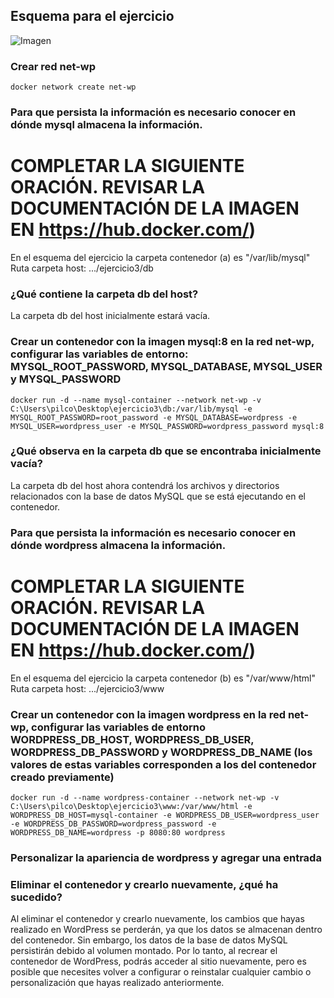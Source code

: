 ## Esquema para el ejercicio
![Imagen](imagenes/esquema-ejercicio3.PNG)

### Crear red net-wp

``` docker network create net-wp ```

### Para que persista la información es necesario conocer en dónde mysql almacena la información.

# COMPLETAR LA SIGUIENTE ORACIÓN. REVISAR LA DOCUMENTACIÓN DE LA IMAGEN EN https://hub.docker.com/)
En el esquema del ejercicio la carpeta contenedor (a) es "/var/lib/mysql"
Ruta carpeta host: .../ejercicio3/db

### ¿Qué contiene la carpeta db del host?

La carpeta db del host inicialmente estará vacía.

### Crear un contenedor con la imagen mysql:8  en la red net-wp, configurar las variables de entorno: MYSQL_ROOT_PASSWORD, MYSQL_DATABASE, MYSQL_USER y MYSQL_PASSWORD

``` docker run -d --name mysql-container --network net-wp -v C:\Users\pilco\Desktop\ejercicio3\db:/var/lib/mysql -e MYSQL_ROOT_PASSWORD=root_password -e MYSQL_DATABASE=wordpress -e MYSQL_USER=wordpress_user -e MYSQL_PASSWORD=wordpress_password mysql:8 ```

### ¿Qué observa en la carpeta db que se encontraba inicialmente vacía?

La carpeta db del host ahora contendrá los archivos y directorios relacionados con la base de datos MySQL que se está ejecutando en el contenedor.

### Para que persista la información es necesario conocer en dónde wordpress almacena la información.
# COMPLETAR LA SIGUIENTE ORACIÓN. REVISAR LA DOCUMENTACIÓN DE LA IMAGEN EN https://hub.docker.com/)
En el esquema del ejercicio la carpeta contenedor (b) es "/var/www/html"
Ruta carpeta host: .../ejercicio3/www

### Crear un contenedor con la imagen wordpress en la red net-wp, configurar las variables de entorno WORDPRESS_DB_HOST, WORDPRESS_DB_USER, WORDPRESS_DB_PASSWORD y WORDPRESS_DB_NAME (los valores de estas variables corresponden a los del contenedor creado previamente)

``` docker run -d --name wordpress-container --network net-wp -v C:\Users\pilco\Desktop\ejercicio3\www:/var/www/html -e WORDPRESS_DB_HOST=mysql-container -e WORDPRESS_DB_USER=wordpress_user -e WORDPRESS_DB_PASSWORD=wordpress_password -e WORDPRESS_DB_NAME=wordpress -p 8080:80 wordpress ```


### Personalizar la apariencia de wordpress y agregar una entrada

### Eliminar el contenedor y crearlo nuevamente, ¿qué ha sucedido?

Al eliminar el contenedor y crearlo nuevamente, los cambios que hayas realizado en WordPress se perderán, ya que los datos se almacenan dentro del contenedor. Sin embargo, los datos de la base de datos MySQL persistirán debido al volumen montado. Por lo tanto, al recrear el contenedor de WordPress, podrás acceder al sitio nuevamente, pero es posible que necesites volver a configurar o reinstalar cualquier cambio o personalización que hayas realizado anteriormente.


